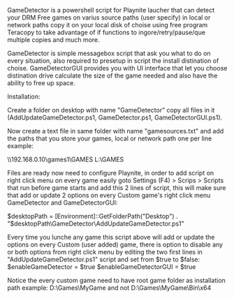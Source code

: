 GameDetector is a powershell script for Playnite laucher that can detect your DRM Free games on varius source paths (user specify) in local or network paths copy it on your local disk of choise using free program Teracopy to take advantage of if functions to ingore/retry/pause/que multiple copies and much more.

GameDetector is simple messagebox script that ask you what to do on every situation, also  required to presetup in script the install distination of choise.
GameDetectorGUI provides you with UI interface that let you choose distination drive calculate the size of the game needed and also have the ability to free up space.

Installation:

Create a folder on desktop with name "GameDetector" copy all files in it (AddUpdateGameDetector.ps1, GameDetector.ps1, GameDetectorGUI.ps1).

Now create a text file in same folder with name "gamesources.txt" and add the paths that you store your games, local or network path one per line
example:

\\\192.168.0.10\games1\GAMES
L:\GAMES

Files are ready now need to configure Playnite, in order to add script on right click menu on every game easily goto Settings (F4) > Scrips > Scripts that run before game starts and add this 2 lines of script, this will make sure that add or update 2 options on every Custom game's right click menu GameDetector and GameDetectorGUI:

$desktopPath = [Environment]::GetFolderPath("Desktop")
. "$desktopPath\GameDetector\AddUpdateGameDetector.ps1"

Every time you lunche any game this script above will add or update the options on every Custom (user added) game, there is option to disable any or both options from right click menu by editing the two first lines in "AddUpdateGameDetector.ps1" script and set from $true to $false:
$enableGameDetector = $true
$enableGameDetectorGUI = $true


Notice the every custom game need to have root game folder as installation path example: D:\Games\MyGame and not D:\Games\MyGame\Bin\x64
